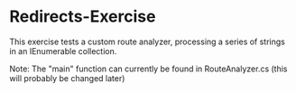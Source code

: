# Redirects-Exercise

This exercise tests a custom route analyzer, processing a series of strings in an IEnumerable collection.

Note: The "main" function can currently be found in RouteAnalyzer.cs (this will probably be changed later)
